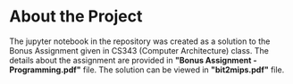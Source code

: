 # About the Project

The jupyter notebook in the repository was created as a solution to the Bonus Assignment given in CS343 (Computer Architecture) class. The details about the assignment are provided in **"Bonus Assignment - Programming.pdf"** file. The solution can be viewed in **"bit2mips.pdf"** file.
